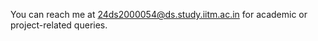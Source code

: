 You can reach me at <!--email_off-->24ds2000054@ds.study.iitm.ac.in<!--/email_off--> for academic or project-related queries.
